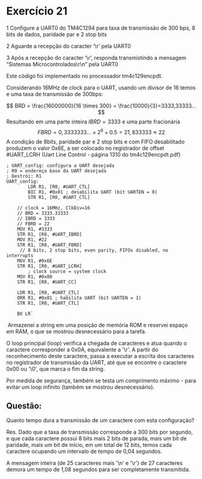 # Exercício 21

1 Configure a UART0 do TM4C1294 para taxa de transmissão de 300 bps, 8 bits de dados, paridade par e 2 stop bits

2 Aguarde a recepção do caracter ‘\r’ pela UART0

3 Após a recepção do caracter ‘\r’, responda transmistindo a mensagem “Sistemas Microcontrolados\r\n” pela UART0



Este código foi implementado no processador tm4c129encpdt.

Considerando 16MHz de clock para o UART, usando um divisor de 16 temos e uma taxa de transmissão de 300bps:


$$
BRD = \frac{16000000}{16 \times 300} = \frac{10000}{3}=3333,33333...
$$
 Resultando em uma parte inteira $IBRD = 3333$ e uma parte fracionária
$$
FBRD = 0,3333333... \times 2^6+0.5 = 21,833333 \approx 22
$$
A condição de 8bits, paridade par e 2 stop bits e com FIFO desabilitado produzem o valor 0x6E, a ser colocado no registrador de offset #UART_LCRH  (Uart Line Control - página 1310 do tm4c129encpdt.pdf)

    ; UART_config: configura a UART desejada
    ; R0 = endereço base da UART desejada
    ; Destrói: R1
    UART_config:
            LDR R1, [R0, #UART_CTL]
            BIC R1, #0x01 ; desabilita UART (bit UARTEN = 0)
            STR R1, [R0, #UART_CTL]
            
        // clock = 16MHz, ClkDiv=16
        // BRD = 3333.33333
        // IBRD = 3333
        // FBRD = 22
        MOV R1, #3333
        STR R1, [R0, #UART_IBRD]
        MOV R1, #22
        STR R1, [R0, #UART_FBRD]
         // 8 bits, 2 stop bits, even parity, FIFOs disabled, no interrupts
        MOV R1, #0x6E
        STR R1, [R0, #UART_LCRH]
            ; clock source = system clock
        MOV R1, #0x00
        STR R1, [R0, #UART_CC]
        
        LDR R1, [R0, #UART_CTL]
        ORR R1, #0x01 ; habilita UART (bit UARTEN = 1)
        STR R1, [R0, #UART_CTL]
    
        BX LR`
    

​        Armazenei a string em uma posição de memória ROM e reservei espaço em RAM, o que se mostrou desnecessário para a tarefa.

O loop principal (loop) verifica a chegada de caracteres e atua quando o caractere corresponder a 0x0A, equivalente a '\r'. A partir do reconhecimento deste caractere, passa a executar a escrita dos caracteres no registrador de transmissão da UART, até que se encontre o caractere 0x00 ou '\0', que marca o fim da string.

Por medida de segurança, também se testa um comprimento máximo - para evitar um loop infinito (também se mostrou desnecessário).



## Questão:

Quanto tempo dura a transmissão de um caractere com esta configuração?

Res. Dado que a  taxa de transmissão corresponde a 300 bits por segundo, e que cada caractere possui 8 bits mais 2 bits de parada, mais um bit de paridade, mais um bit de início, em um total de 12 bits, temos  cada caractere ocupando um intervalo de tempo de 0,04 segundos.

A  mensagem inteira (de 25 caracteres mais '\n' e '\r') de 27 caracteres demora um tempo de 1,08 segundos para ser completamente transmitida.

    